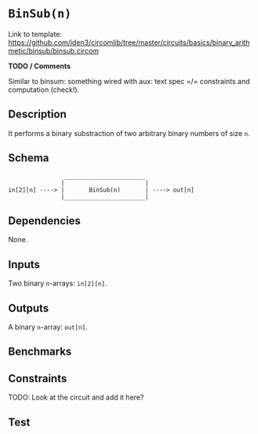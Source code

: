 # `BinSub(n)`

Link to template:
https://github.com/iden3/circomlib/tree/master/circuits/basics/binary_arithmetic/binsub/binsub.circom

**TODO / Comments**

Similar to binsum: something wired with aux: text spec =/= constraints and computation (check!).

## Description

It performs a binary substraction of two arbitrary binary numbers of size `n`.

## Schema

```
                _______________________     
               |                       |
in[2][n] ----> |       BinSub(n)       | ----> out[n]
               |_______________________|     
```

## Dependencies

None. 

## Inputs

Two binary `n`-arrays:  `in[2][n]`.

## Outputs

A binary `n`-array: `out[n]`.

## Benchmarks 

## Constraints 

TODO: Look at the circuit and add it here?

## Test